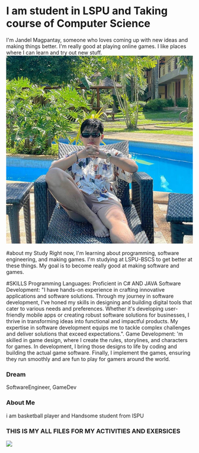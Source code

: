 # I am student in LSPU and Taking course of Computer Science
I'm Jandel Magpantay, someone who loves coming up with new ideas and making things better. I'm really good at playing online games. I like places where I can learn and try out new stuff.
![](/images/jandel.jpg)

#about my Study
Right now, I'm learning about programming, software engineering, and making games. I'm studying at LSPU-BSCS to get better at these things. My goal is to become really good at making software and games.

#SKILLS
Programming Languages: Proficient in C# AND JAVA
Software Development: "I have hands-on experience in crafting innovative applications and software solutions. Through my journey in software development, I've honed my skills in designing and building digital tools that cater to various needs and preferences. Whether it's developing user-friendly mobile apps or creating robust software solutions for businesses, I thrive in transforming ideas into functional and impactful products. My expertise in software development equips me to tackle complex challenges and deliver solutions that exceed expectations.".
Game Development: 'm skilled in game design, where I create the rules, storylines, and characters for games. In development, I bring those designs to life by coding and building the actual game software. Finally, I implement the games, ensuring they run smoothly and are fun to play for gamers around the world.

### Dream
SoftwareEngineer, GameDev

### About Me
i am basketball player and Handsome student from lSPU

### THIS IS MY ALL FILES FOR MY ACTIVITIES AND EXERSICES
![](https://github.com/HEVNAGI/MagpantayJandel.github.io/blob/main/CSST104%20MAGPANTAYJANDEL%20BSCS3B/MagpantayJandelActivity1ipynb.ipynb)
